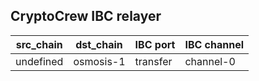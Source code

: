 ## CryptoCrew IBC relayer

| src_chain | dst_chain | IBC port | IBC channel |
| --------------- | --------------- | ------------ | -------------- |
| undefined | osmosis-1 | transfer | channel-0 |